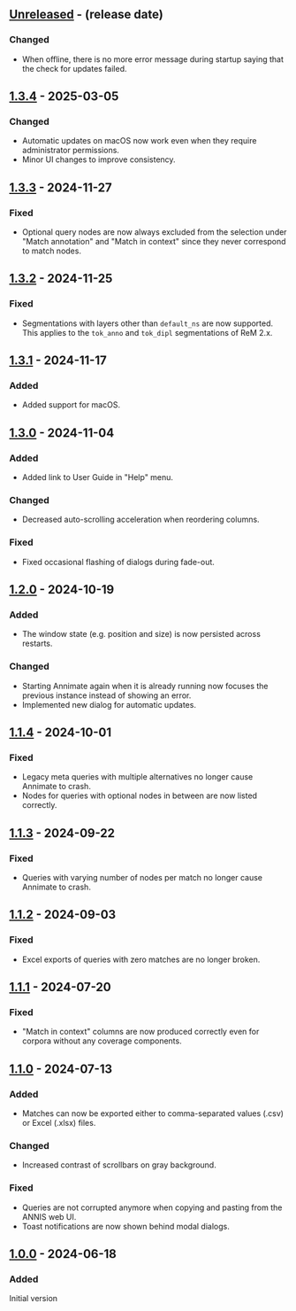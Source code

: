 <!-- next-header -->

## [Unreleased] - (release date)

### Changed

- When offline, there is no more error message during startup saying that the check for updates failed.

## [1.3.4] - 2025-03-05

### Changed

- Automatic updates on macOS now work even when they require administrator permissions.
- Minor UI changes to improve consistency.

## [1.3.3] - 2024-11-27

### Fixed

- Optional query nodes are now always excluded from the selection under "Match annotation" and "Match in context" since they never correspond to match nodes.

## [1.3.2] - 2024-11-25

### Fixed

- Segmentations with layers other than `default_ns` are now supported. This applies to the `tok_anno` and `tok_dipl` segmentations of ReM 2.x.

## [1.3.1] - 2024-11-17

### Added

- Added support for macOS.

## [1.3.0] - 2024-11-04

### Added

- Added link to User Guide in "Help" menu.

### Changed

- Decreased auto-scrolling acceleration when reordering columns.

### Fixed

- Fixed occasional flashing of dialogs during fade-out.

## [1.2.0] - 2024-10-19

### Added

- The window state (e.g. position and size) is now persisted across restarts.

### Changed

- Starting Annimate again when it is already running now focuses the previous instance instead of showing an error.
- Implemented new dialog for automatic updates.

## [1.1.4] - 2024-10-01

### Fixed

- Legacy meta queries with multiple alternatives no longer cause Annimate to crash.
- Nodes for queries with optional nodes in between are now listed correctly.

## [1.1.3] - 2024-09-22

### Fixed

- Queries with varying number of nodes per match no longer cause Annimate to crash.

## [1.1.2] - 2024-09-03

### Fixed

- Excel exports of queries with zero matches are no longer broken.

## [1.1.1] - 2024-07-20

### Fixed

- "Match in context" columns are now produced correctly even for corpora without any coverage components.

## [1.1.0] - 2024-07-13

### Added

- Matches can now be exported either to comma-separated values (.csv) or Excel (.xlsx) files.

### Changed

- Increased contrast of scrollbars on gray background.

### Fixed

- Queries are not corrupted anymore when copying and pasting from the ANNIS web UI.
- Toast notifications are now shown behind modal dialogs.

## [1.0.0] - 2024-06-18

### Added

Initial version

<!-- next-url -->
[Unreleased]: https://github.com/matthias-stemmler/annimate/compare/v1.3.4...HEAD
[1.3.4]: https://github.com/matthias-stemmler/annimate/compare/v1.3.3...v1.3.4
[1.3.3]: https://github.com/matthias-stemmler/annimate/compare/v1.3.2...v1.3.3
[1.3.2]: https://github.com/matthias-stemmler/annimate/compare/v1.3.1...v1.3.2
[1.3.1]: https://github.com/matthias-stemmler/annimate/compare/v1.3.0...v1.3.1
[1.3.0]: https://github.com/matthias-stemmler/annimate/compare/v1.2.0...v1.3.0
[1.2.0]: https://github.com/matthias-stemmler/annimate/compare/v1.1.4...v1.2.0
[1.1.4]: https://github.com/matthias-stemmler/annimate/compare/v1.1.3...v1.1.4
[1.1.3]: https://github.com/matthias-stemmler/annimate/compare/v1.1.2...v1.1.3
[1.1.2]: https://github.com/matthias-stemmler/annimate/compare/v1.1.1...v1.1.2
[1.1.1]: https://github.com/matthias-stemmler/annimate/compare/v1.1.0...v1.1.1
[1.1.0]: https://github.com/matthias-stemmler/annimate/compare/v1.0.0...v1.1.0
[1.0.0]: https://github.com/matthias-stemmler/annimate/tree/v1.0.0

